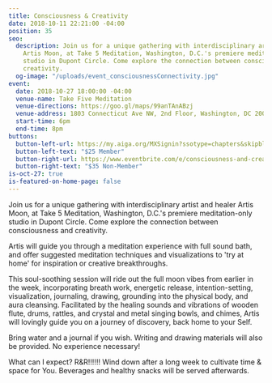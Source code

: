 ```yaml
---
title: Consciousness & Creativity
date: 2018-10-11 22:21:00 -04:00
position: 35
seo:
  description: Join us for a unique gathering with interdisciplinary artist and healer
    Artis Moon, at Take 5 Meditation, Washington, D.C.'s premiere meditation only
    studio in Dupont Circle. Come explore the connection between consciousness and
    creativity.
  og-image: "/uploads/event_consciousnessConnectivity.jpg"
event:
  date: 2018-10-27 18:00:00 -04:00
  venue-name: Take Five Meditation
  venue-directions: https://goo.gl/maps/99anTAnABzj
  venue-address: 1803 Connecticut Ave NW, 2nd Floor, Washington, DC 20009
  start-time: 6pm
  end-time: 8pm
buttons:
  button-left-url: https://my.aiga.org/MXSignin?ssotype=chapters&skipblacklist&returnurl=https%3A%2F%2Fdc.aiga.org%2Fevent%2Fconsciousness-and-creativity%2F%3Fredirect_source%3Deventbrite_register
  button-left-text: "$25 Member"
  button-right-url: https://www.eventbrite.com/e/consciousness-and-creativity-tickets-51375635910
  button-right-text: "$35 Non-Member"
is-oct-27: true
is-featured-on-home-page: false
---
```


Join us for a unique gathering with interdisciplinary artist and healer Artis Moon, at Take 5 Meditation, Washington, D.C.'s premiere meditation-only studio in Dupont Circle. Come explore the connection between consciousness and creativity.

Artis will guide you through a meditation experience with full sound bath, and offer suggested meditation techniques and visualizations to 'try at home' for inspiration or creative breakthroughs.

This soul-soothing session will ride out the full moon vibes from earlier in the week, incorporating breath work, energetic release, intention-setting, visualization, journaling, drawing, grounding into the physical body, and aura cleansing.  Facilitated by the healing sounds and vibrations of wooden flute, drums, rattles, and crystal and metal singing bowls, and chimes, Artis will lovingly guide you on a journey of discovery, back home to your Self.

Bring water and a journal if you wish. Writing and drawing materials will also be provided.  No experience necessary!

What can I expect?
R&R!!!!!! Wind down after a long week to cultivate time & space for You.  Beverages and healthy snacks will be served afterwards.